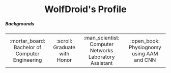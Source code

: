 <h1 align="center">WolfDroid's Profile</h1>

##### Backgrounds
<table>
  <tr align="center">
    <td>
      :mortar_board: Bachelor of Computer Engineering
    </td>
    <td>
      :scroll: Graduate with Honor
    </td>
    <td>
      :man_scientist: Computer Networks Laboratory Assistant
    </td>
    <td>
      :open_book: Physiognomy using AAM and CNN
    </td>
  </tr>
  <tr align="center">
  </tr>
</table>

<!--
**WolfDroid/WolfDroid** is a ✨ _special_ ✨ repository because its `README.md` (this file) appears on your GitHub profile.

Here are some ideas to get you started:

- 🔭 I’m currently working on ...
- 🌱 I’m currently learning ...
- 👯 I’m looking to collaborate on ...
- 🤔 I’m looking for help with ...
- 💬 Ask me about ...
- 📫 How to reach me: ...
- 😄 Pronouns: ...
- ⚡ Fun fact: ...
-->
